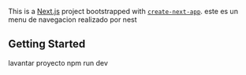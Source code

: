This is a [Next.js](https://nextjs.org/) project bootstrapped with [`create-next-app`](https://github.com/vercel/next.js/tree/canary/packages/create-next-app).
este es un menu de navegacion realizado por nest 

## Getting Started
lavantar proyecto
npm run dev
